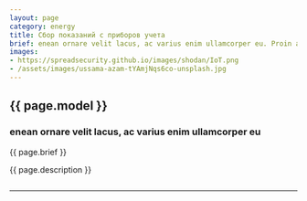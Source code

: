 ```yaml
---
layout: page
category: energy
title: Сбор показаний с приборов учета
brief: enean ornare velit lacus, ac varius enim ullamcorper eu. Proin aliquam facilisis ante interdum congue. Integer mollis, nisl amet convallis, porttitor magna ullamcorper, amet egestas mauris. Ut magna finibus nisi nec lacinia. Nam maximus erat id euismod egestas. Pellentesque sapien ac quam. Lorem ipsum dolor sit nullam.
images:
- https://spreadsecurity.github.io/images/shodan/IoT.png
- /assets/images/ussama-azam-tYAmjNqs6co-unsplash.jpg
---
```


<!-- Content -->
<section>
	<!-- Elements -->
	<h2 id="elements">{{ page.model }}</h2>
	<div class="row 200%">
		<!-- solution description -->
		<div class="6u 12u$(medium)">
			<h3>enean ornare velit lacus, ac varius enim ullamcorper eu</h3>
			<p>{{ page.brief }}</p>
			<p>{{ page.description }}</p>
		</div>
		<!-- solution image -->
		<div class="6u 12u$(medium)">
			<div class="11u">
				<span class="image fit"><img src="{{ page.images[1] | absolute_url }}" alt="" /></span>
			</div>
		</div>
	</div>
	<hr />
</section>
